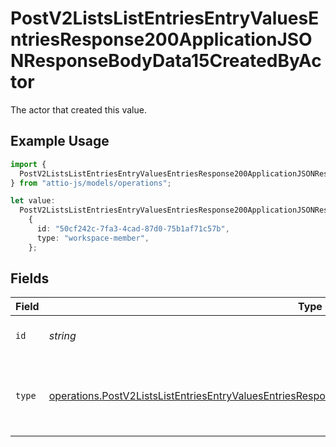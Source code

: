 # PostV2ListsListEntriesEntryValuesEntriesResponse200ApplicationJSONResponseBodyData15CreatedByActor

The actor that created this value.

## Example Usage

```typescript
import {
  PostV2ListsListEntriesEntryValuesEntriesResponse200ApplicationJSONResponseBodyData15CreatedByActor,
} from "attio-js/models/operations";

let value:
  PostV2ListsListEntriesEntryValuesEntriesResponse200ApplicationJSONResponseBodyData15CreatedByActor =
    {
      id: "50cf242c-7fa3-4cad-87d0-75b1af71c57b",
      type: "workspace-member",
    };
```

## Fields

| Field                                                                                                                                                                                                                      | Type                                                                                                                                                                                                                       | Required                                                                                                                                                                                                                   | Description                                                                                                                                                                                                                |
| -------------------------------------------------------------------------------------------------------------------------------------------------------------------------------------------------------------------------- | -------------------------------------------------------------------------------------------------------------------------------------------------------------------------------------------------------------------------- | -------------------------------------------------------------------------------------------------------------------------------------------------------------------------------------------------------------------------- | -------------------------------------------------------------------------------------------------------------------------------------------------------------------------------------------------------------------------- |
| `id`                                                                                                                                                                                                                       | *string*                                                                                                                                                                                                                   | :heavy_minus_sign:                                                                                                                                                                                                         | An ID to identify the actor.                                                                                                                                                                                               |
| `type`                                                                                                                                                                                                                     | [operations.PostV2ListsListEntriesEntryValuesEntriesResponse200ApplicationJSONResponseBodyData15Type](../../models/operations/postv2listslistentriesentryvaluesentriesresponse200applicationjsonresponsebodydata15type.md) | :heavy_minus_sign:                                                                                                                                                                                                         | The type of actor. [Read more information on actor types here](/docs/actors).                                                                                                                                              |
